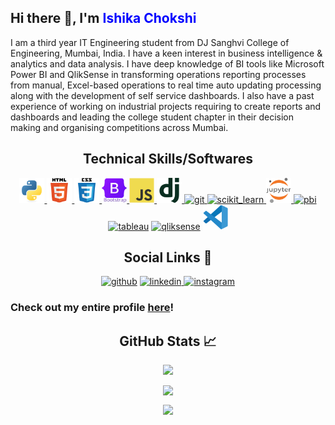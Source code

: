 <h2>Hi there 👋, I'm <font style="color:blue">Ishika Chokshi</font></h2>

<p>I am a third year IT Engineering student from DJ Sanghvi College of Engineering, Mumbai, India. I have a keen interest in business intelligence & analytics and data analysis. I have deep knowledge of BI tools like Microsoft Power BI and QlikSense in transforming operations reporting processes from manual, Excel-based operations to real time auto updating processing along with the development of self service dashboards. I also have a past experience of working on industrial projects requiring to create reports and dashboards and leading the college student chapter in their decision making and organising competitions across Mumbai.</p>

<h2 align="center">Technical Skills/Softwares</h2>
<p align="center">
   <a href="https://www.python.org" target="_blank"> <img src="https://raw.githubusercontent.com/devicons/devicon/master/icons/python/python-original.svg" alt="python" width="40" height="40"/> </a> 
  <a href="https://www.w3.org/html/" target="_blank"> <img src="https://raw.githubusercontent.com/devicons/devicon/master/icons/html5/html5-original-wordmark.svg" alt="html5" width="40" height="40"/> </a> 
  <a href="https://www.w3schools.com/css/" target="_blank"> <img src="https://raw.githubusercontent.com/devicons/devicon/master/icons/css3/css3-original-wordmark.svg" alt="css3" width="40" height="40"/> </a> 
  <a href="https://getbootstrap.com/" target="_blank"> <img src="https://github.com/devicons/devicon/blob/master/icons/bootstrap/bootstrap-original-wordmark.svg" alt="bootstrap" width="40" height="40"/> </a> 
  <a href="https://developer.mozilla.org/en-US/docs/Web/JavaScript" target="_blank"> <img src="https://raw.githubusercontent.com/devicons/devicon/master/icons/javascript/javascript-original.svg" alt="javascript" width="40" height="40"/> </a> 
  <a href="https://www.djangoproject.com/" target="_blank"> <img src="https://github.com/devicons/devicon/blob/master/icons/django/django-plain.svg" alt="django" width="40" height="40"/> </a> 
  <a href="https://git-scm.com/" target="_blank"> <img src="https://www.vectorlogo.zone/logos/git-scm/git-scm-icon.svg" alt="git" width="40" height="40"/> </a> 
  <a href="https://scikit-learn.org/" target="_blank"> <img src="https://upload.wikimedia.org/wikipedia/commons/0/05/Scikit_learn_logo_small.svg" alt="scikit_learn" width="40" height="40"/> </a> 
<!--   <a href="https://www.tensorflow.org" target="_blank"> <img src="https://www.vectorlogo.zone/logos/tensorflow/tensorflow-icon.svg" alt="tensorflow" width="40" height="40"/> </a>  -->
      <a href="https://jupyter.org/" target="_blank"> <img src="https://github.com/devicons/devicon/blob/master/icons/jupyter/jupyter-original-wordmark.svg" alt="jupyter" width="40" height="40"/> </a>
  <a href="https://powerbi.microsoft.com/en/" target="_blank"><img src="https://www.vectorlogo.zone/logos/microsoft_powerbi/microsoft_powerbi-icon.svg" alt="pbi" width="40" height="40"/></a>
     <a href="https://www.tableau.com/" target="_blank"><img src="https://github.com/gilbarbara/logos/blob/master/logos/tableau-icon.svg" alt="tableau" width="40" height="40"/></a>
        <a href="https://www.qlik.com/us/products/qlik-sense" target="_blank"><img src="https://github.com/get-icon/geticon/blob/master/icons/qlik.svg" alt="qliksense" width="40" height="40"/></a>
     <a href="https://code.visualstudio.com/" target="_blank"><img src="https://github.com/devicons/devicon/blob/master/icons/vscode/vscode-original.svg" alt="vsc" width="40" height="40"/></a>
</p>

<h2 align="center">Social Links 🔗 </h2>
<p align="center">
<a href="https://github.com/ishikac167" target="_blank"><img src='https://github.com/gauravghongde/social-icons/blob/master/SVG/Color/Github.svg' alt='github' height='40'></a>  
 <a href="https://www.linkedin.com/in/ishika-chokshi/" target="_blank"><img src='https://github.com/gauravghongde/social-icons/blob/master/SVG/Color/LinkedIN.svg' alt='linkedin' height='40'> </a> 
 <a href="https://www.instagram.com/ishikachokshi/" target="_blank"><img src='https://github.com/gauravghongde/social-icons/blob/master/SVG/Color/Instagram.svg' alt='instagram' height='40'></a> 
</p>

<h3>Check out my entire profile <a href="https://ishikac167.github.io/">here</a>!</h3>

<h2 align="center">GitHub Stats 📈</h2>
<p align="center"> <img src="https://visitor-badge.laobi.icu/badge?page_id=ishikac167.ishikac167" /> </p>
<p align="center"><img  align="top" src="https://github-readme-stats.vercel.app/api/top-langs/?username=ishikac167&layout=compact&show_icons=true&theme=radical" /></p>
<p align="center"><img  align="top" src="https://github-readme-stats.vercel.app/api?username=ishikac167&show_icons=true&theme=radical&include_all_commits=true&count_private=true" /></p>

<!--
**ishikac167/ishikac167** is a ✨ _special_ ✨ repository because its `README.md` (this file) appears on your GitHub profile.

Here are some ideas to get you started:

- 🔭 I’m currently working on ...
- 🌱 I’m currently learning ...
- 👯 I’m looking to collaborate on ...
- 🤔 I’m looking for help with ...
- 💬 Ask me about ...
- 📫 How to reach me: ...
- 😄 Pronouns: ...
- ⚡ Fun fact: ...
-->
